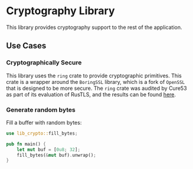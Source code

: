 # Cryptography Library

This library provides cryptography support to the rest of the application.

## Use Cases

### Cryptographically Secure

This library uses the `ring` crate to provide cryptographic primitives. This crate
is a wrapper around the `BoringSSL` library, which is a fork of `OpenSSL` that is
designed to be more secure. The `ring` crate was audited by Cure53 as part of its
evaluation of RusTLS, and the results can be found [here][ring-audit].

### Generate random bytes

Fill a buffer with random bytes:

```rust
use lib_crypto::fill_bytes;

pub fn main() {
    let mut buf = [0u8; 32];
    fill_bytes(&mut buf).unwrap();
}
```

[ring-audit]: https://cure53.de/pentest-report_rustls.pdf
